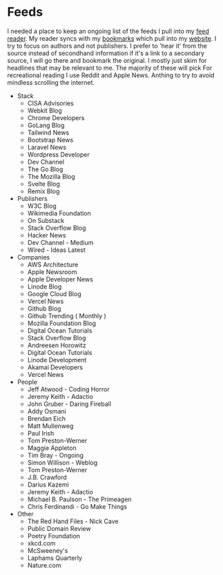 # Feeds

I needed a place to keep an ongoing list of the feeds I pull into my [feed reader](/docs/host/Miniflux). My reader syncs with my [bookmarks](/docs/host/Shaarli) which pull into my [website](https://davidawindham.com/desk). I try to focus on authors and not publishers. I prefer to 'hear it' from the source instead of secondhand information if it's a link to a secondary source, I will go there and bookmark the original. I mostly just skim for headlines that may be relevant to me. The majority of these will pick For recreational reading I use Reddit and Apple News. Anthing to try to avoid mindless scrolling the internet.

- Stack
  - CISA Advisories
  - Webkit Blog
  - Chrome Developers
  - GoLang Blog
  - Tailwind News
  - Bootstrap News
  - Laravel News
  - Wordpress Developer
  - Dev Channel
  - The Go Blog
  - The Mozilla Blog
  - Svelte Blog
  - Remix Blog
- Publishers
  - W3C Blog
  - Wikimedia Foundation
  - On Substack
  - Stack Overflow Blog
  - Hacker News 
  - Dev Channel - Medium
  - Wired - Ideas Latest
- Companies 
  - AWS Architecture
  - Apple Newsroom
  - Apple Developer News
  - Linode Blog
  - Google Cloud Blog
  - Vercel News
  - Github Blog
  - Github Trending ( Monthly )
  - Mozilla Foundation Blog
  - Digital Ocean Tutorials
  - Stack Overflow Blog
  - Andreesen Horowitz
  - Digital Ocean Tutorials
  - Linode Development
  - Akamai Developers
  - Vercel News
- People
  - Jeff Atwood - Coding Horror
  - Jeremy Keith - Adactio
  - John Gruber - Daring Fireball
  - Addy Osmani
  - Brendan Eich
  - Matt Mullenweg
  - Paul Irish
  - Tom Preston-Werner
  - Maggie Appleton
  - Tim Bray - Ongoing
  - Simon Willison - Weblog
  - Tom Preston-Werner
  - J.B. Crawford
  - Darius Kazemi
  - Jeremy Keith - Adactio
  - Michael B. Paulson - The Primeagen
  - Chris Ferdinandi - Go Make Things
- Other
  - The Red Hand Files - Nick Cave
  - Public Domain Review
  - Poetry Foundation 
  - xkcd.com 
  - McSweeney's
  - Laphams Quarterly
  - Nature.com